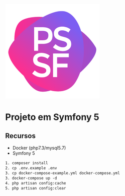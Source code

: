 ![Alt text](logo.png?raw=true "Title")

# Projeto em Symfony 5

## Recursos

- Docker (php7.3/mysql5.7)
- Symfony 5

```rash
1. composer install
2. cp .env.example .env
3. cp docker-compose-example.yml docker-compose.yml
3. docker-compose up -d
4. php artisan config:cache
5. php artisan config:clear
```
